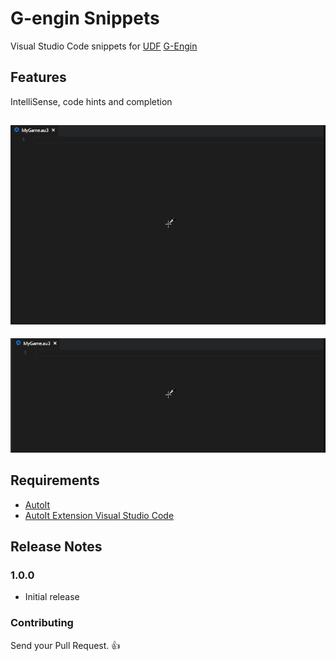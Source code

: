 # G-engin Snippets

Visual Studio Code snippets for [UDF](https://www.autoitscript.com/wiki/User_Defined_Functions) [G-Engin](https://github.com/G-Engin/g-engin/blob/g-engine/README.md)

## Features

IntelliSense, code hints and completion

![IntelliSense](img/docs/IntelliSense.gif)
-----------------------------------------------------------------------------------------------------------
![Completion](img/docs/Completion.gif)

## Requirements

* [AutoIt](https://www.autoitscript.com/site/autoit/downloads/)
* [AutoIt Extension Visual Studio Code](https://marketplace.visualstudio.com/items?itemName=Damien.autoit)

<!--## Known Issues

Calling out known issues can help limit users opening duplicate issues against your extension.
-->

## Release Notes

<!-- Users appreciate release notes as you update your extension. -->

### 1.0.0

* Initial release

<!-- -----------------------------------------------------------------------------------------------------------

### For more information

* [Visual Studio Code's Markdown Support](http://code.visualstudio.com/docs/languages/markdown)
* [Markdown Syntax Reference](https://help.github.com/articles/markdown-basics/)

**Enjoy!** -->

### Contributing
Send your Pull Request. :+1:
